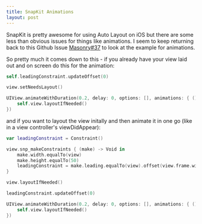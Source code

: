 ```yaml
---
title: SnapKit Animations
layout: post
---
```


SnapKit is pretty awesome for using Auto Layout on iOS but there are some less than obvious issues for things like animations. I seem to keep returning back to this Github Issue [Masonry#37](https://github.com/SnapKit/Masonry/issues/37) to look at the example for animations. 

So pretty much it comes down to this - if you already have your view laid out and on screen do this for the animation: 

```swift
self.leadingConstraint.updateOffset(0)

view.setNeedsLayout()

UIView.animateWithDuration(0.2, delay: 0, options: [], animations: { () -> Void in 
	self.view.layoutIfNeeded()
})
```

and if you want to layout the view initally and then animate it in one go (like in a view controller's viewDidAppear):

```swift
var leadingConstraint = Constraint()

view.snp_makeConstraints { (make) -> Void in 
	make.width.equalTo(view)
	make.height.equalTo(50)
	leadingConstraint = make.leading.equalTo(view).offset(view.frame.width).constraint
}

view.layoutIfNeeded()

leadingConstraint.updateOffset(0)

UIView.animateWithDuration(0.2, delay: 0, options: [], animations: { () -> Void in 
	self.view.layoutIfNeeded()
})
```